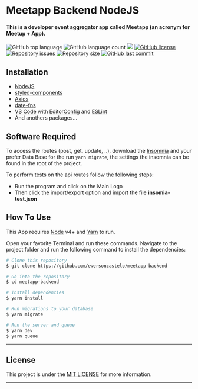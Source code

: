 <h1 align="left">
    Meetapp Backend NodeJS
</h1>

<h4 align="lef">
  This is a developer event aggregator app called Meetapp (an acronym for Meetup + App).
</h4>

<p align="left">
<img alt="GitHub top language" src="https://img.shields.io/github/languages/top/ewersoncastelo/meetapp-backend.svg">
  <img alt="GitHub language count" src="https://img.shields.io/github/languages/count/ewersoncastelo/meetapp-backend.svg">
 <a href="https://www.codacy.com/manual/ewersoncastelo/meetapp-backend?utm_source=github.com&amp;utm_medium=referral&amp;utm_content=ewersoncastelo/meetapp-backend&amp;utm_campaign=Badge_Grade"><img src="https://api.codacy.com/project/badge/Grade/278b57830ba040b6a3a3a9d351008920"/></a>
<a href="https://github.com/ewersoncastelo/meetapp-backend/blob/master/LICENSE"><img alt="GitHub license" src="https://img.shields.io/github/license/ewersoncastelo/meetapp-backend"></a>
<a href="https://github.com/ewersoncastelo/meetapp-backend/issues">
    <img alt="Repository issues" src="https://img.shields.io/github/issues/ewersoncastelo/meetapp-backend.svg">
  </a>
    <img alt="Repository size" src="https://img.shields.io/github/repo-size/ewersoncastelo/meetapp-backend.svg">
  <a href="https://github.com/ewersoncastelo/meetapp-backend/commits/master">
    <img alt="GitHub last commit" src="https://img.shields.io/github/last-commit/ewersoncastelo/meetapp-backend.svg">
  </a>
</p>

## Installation

- [NodeJS](https://nodejs.org)
- [styled-components](https://www.styled-components.com/)
- [Axios](https://github.com/axios/axios)
- [date-fns](https://date-fns.org/)
- [VS Code][vc] with [EditorConfig][vceditconfig] and [ESLint][vceslint]
- And anothers packages...

## Software Required

To access the routes (post, get, update, ..), download the [Insomnia][inso] and your prefer Data Base for the run ```yarn migrate```, the settings the insomnia can be found in the root of the project.

To perform tests on the api routes follow the following steps:

- Run the program and click on the Main Logo
- Then click the import/export option and import the file **insomia-test.json**

## How To Use

This App requires [Node][nodejs] v4+ and [Yarn][yarnpkg] to run.

Open your favorite Terminal and run these commands. Navigate to the project folder and run the following command to install the dependencies:

```bash
# Clone this repository
$ git clone https://github.com/ewersoncastelo/meetapp-backend

# Go into the repository
$ cd meetapp-backend

# Install dependencies
$ yarn install

# Run migrations to your database
$ yarn migrate

# Run the server and queue
$ yarn dev
$ yarn queue
```

---

## License

This project is under the [MIT LICENSE](https://github.com/ewersoncastelo/meetapp-backend/blob/master/LICENSE) for more information.

---

[nodejs]: https://nodejs.org/
[yarnpkg]: https://yarnpkg.com/
[vc]: https://code.visualstudio.com/
[vceditconfig]: https://marketplace.visualstudio.com/items?itemName=EditorConfig.EditorConfig
[vceslint]: https://marketplace.visualstudio.com/items?itemName=dbaeumer.vscode-eslint
[inso]: https://insomnia.rest/download/
